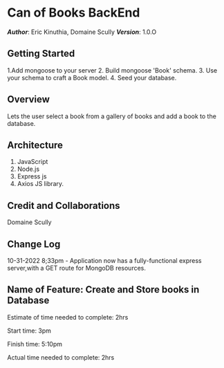 # Can of Books BackEnd

***Author***: Eric Kinuthia, Domaine Scully
***Version***: 1.0.O

## Getting Started

 1.Add mongoose to your server
 2. Build mongoose 'Book' schema.
 3. Use your schema to craft a Book model.
 4. Seed your database.


## Overview

Lets the user select a book from a gallery of books and add a book to the database.

## Architecture

1. JavaScript
2. Node.js
3. Express js
4. Axios JS library.


## Credit and Collaborations 

Domaine Scully

## Change Log

10-31-2022 8;33pm - Application now has a fully-functional express server,with a GET route for MongoDB resources.

## Name of Feature: Create and Store books in Database

Estimate of time needed to complete: 2hrs

Start time: 3pm

Finish time: 5:10pm

Actual time needed to complete: 2hrs
